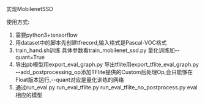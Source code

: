 实现MobilenetSSD

使用方式:
1. 需要python3+tensorflow
2. 用dataset中的脚本先创建tfrecord,输入格式是Pascal-VOC格式
3. train_hand.sh训练  具体参数看train_mobilenet_ssd.py  量化训练加--quant=True
4. 导出pb模型用export_eval_graph.py 导出tflite用export_tflite_eval_graph.py --add_postprocessing_op添加TFlite提供的Custom后处理Op,会只能够在Float版本运行,--quant对应是量化训练的网络
5. 通过run_eval.py run_eval_tflite.py run_eval_tflite_no_postprocess.py eval相应的模型

